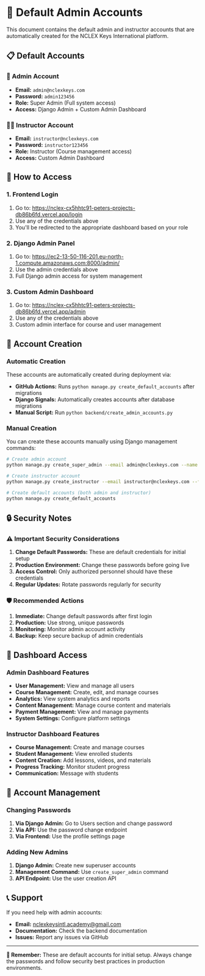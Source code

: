 # 🔐 Default Admin Accounts

This document contains the default admin and instructor accounts that are automatically created for the NCLEX Keys International platform.

## 📋 Default Accounts

### 🏢 Admin Account
- **Email:** `admin@nclexkeys.com`
- **Password:** `admin123456`
- **Role:** Super Admin (Full system access)
- **Access:** Django Admin + Custom Admin Dashboard

### 👨‍🏫 Instructor Account
- **Email:** `instructor@nclexkeys.com`
- **Password:** `instructor123456`
- **Role:** Instructor (Course management access)
- **Access:** Custom Admin Dashboard

## 🚀 How to Access

### 1. **Frontend Login**
1. Go to: https://nclex-cx5hhtc91-peters-projects-db86b6fd.vercel.app/login
2. Use any of the credentials above
3. You'll be redirected to the appropriate dashboard based on your role

### 2. **Django Admin Panel**
1. Go to: https://ec2-13-50-116-201.eu-north-1.compute.amazonaws.com:8000/admin/
2. Use the admin credentials above
3. Full Django admin access for system management

### 3. **Custom Admin Dashboard**
1. Go to: https://nclex-cx5hhtc91-peters-projects-db86b6fd.vercel.app/admin
2. Use any of the credentials above
3. Custom admin interface for course and user management

## 🔧 Account Creation

### Automatic Creation
These accounts are automatically created during deployment via:
- **GitHub Actions:** Runs `python manage.py create_default_accounts` after migrations
- **Django Signals:** Automatically creates accounts after database migrations
- **Manual Script:** Run `python backend/create_admin_accounts.py`

### Manual Creation
You can create these accounts manually using Django management commands:

```bash
# Create admin account
python manage.py create_super_admin --email admin@nclexkeys.com --name "NCLEX Keys Admin" --password admin123456

# Create instructor account
python manage.py create_instructor --email instructor@nclexkeys.com --first_name "NCLEX" --last_name "Instructor" --password instructor123456

# Create default accounts (both admin and instructor)
python manage.py create_default_accounts
```

## 🔒 Security Notes

### ⚠️ Important Security Considerations
1. **Change Default Passwords:** These are default credentials for initial setup
2. **Production Environment:** Change these passwords before going live
3. **Access Control:** Only authorized personnel should have these credentials
4. **Regular Updates:** Rotate passwords regularly for security

### 🛡️ Recommended Actions
1. **Immediate:** Change default passwords after first login
2. **Production:** Use strong, unique passwords
3. **Monitoring:** Monitor admin account activity
4. **Backup:** Keep secure backup of admin credentials

## 📱 Dashboard Access

### Admin Dashboard Features
- **User Management:** View and manage all users
- **Course Management:** Create, edit, and manage courses
- **Analytics:** View system analytics and reports
- **Content Management:** Manage course content and materials
- **Payment Management:** View and manage payments
- **System Settings:** Configure platform settings

### Instructor Dashboard Features
- **Course Management:** Create and manage courses
- **Student Management:** View enrolled students
- **Content Creation:** Add lessons, videos, and materials
- **Progress Tracking:** Monitor student progress
- **Communication:** Message with students

## 🔄 Account Management

### Changing Passwords
1. **Via Django Admin:** Go to Users section and change password
2. **Via API:** Use the password change endpoint
3. **Via Frontend:** Use the profile settings page

### Adding New Admins
1. **Django Admin:** Create new superuser accounts
2. **Management Command:** Use `create_super_admin` command
3. **API Endpoint:** Use the user creation API

## 📞 Support

If you need help with admin accounts:
- **Email:** nclexkeysintl.academy@gmail.com
- **Documentation:** Check the backend documentation
- **Issues:** Report any issues via GitHub

---

**🎯 Remember:** These are default accounts for initial setup. Always change the passwords and follow security best practices in production environments.

